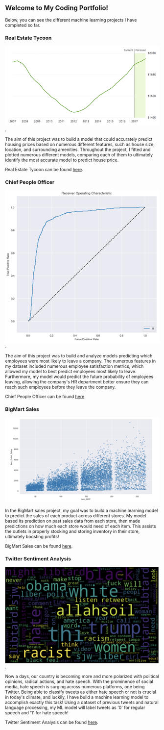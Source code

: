 ## Welcome to My Coding Portfolio!

Below, you can see the different machine learning projects I have completed so far. 

### Real Estate Tycoon

![example](download.png).

The aim of this project was to build a model that could accurately predict housing prices based on numerous different features, such as house size, location, and surrounding amenities. Throughout the project, I fitted and plotted numerous different models, comparing each of them to ultimately identify the most accurate model to predict house price. 

Real Estate Tycoon can be found [here](https://github.com/mchhatwal/Real-Estate-Tycoon).

### Chief People Officer 

![example](download2.png).  

The aim of this project was to build and analyze models predicting which employees were most likely to leave a company. The numerous features in my dataset included numerous employee satisfaction metrics, which allowed my model to best predict employees most likely to leave. Furthermore, my model would predict the future probability of employees leaving, allowing the company's HR department better ensure they can reach such employees before they leave the company. 

Chief People Officer can be found [here](https://github.com/mchhatwal/Chief-People-Officer).

### BigMart Sales 
  
![example](bigmart.png)

In the BigMart sales project, my goal was to build a machine learning model to predict the sales of each product across different stores. My model based its prediction on past sales data from each store, then made predictions on how much each store would need of each item. This assists the outlets in properly stocking and storing inventory in their store, ultimately boosting profits! 

BigMart Sales can be found [here](https://github.com/mchhatwal/BigMart-Sales).

### Twitter Sentiment Analysis 

![example](twitter.png).

Now a days, our country is becoming more and more polarized with political opinions, radical actions, and hate speech. With the prominence of social media, hate speech is surging across numerous platforms, one being Twitter. Being able to classify tweets as either hate speech or not is crucial in today's climate, and luckily, I have build a machine learning model to accomplish exactly this task! Using a dataset of previous tweets and natural language processing, my ML model will label tweets as '0' for regular speech and '1' for hate speech! 

Twitter Sentiment Analysis can be found [here](https://github.com/mchhatwal/Twitter-Sentiment-Analysis).
